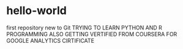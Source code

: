 # hello-world
first repository new to Git
TRYING TO LEARN PYTHON AND  R PROGRAMMING 
ALSO GETTING VERTIFIED FROM COURSERA FOR GOOGLE ANALYTICS CIRTIFICATE
